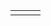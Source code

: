 <!--
<table>
    <tr>
      <td>1</td>
      <th><audio controls autoplay>
        <source src="https://github.com/eric551130/MusicDemo/raw/refs/heads/main/WAV_1111/song_1_0.88713.wav"
        type="audio/mpeg">
       </audio></th>
    </tr>
    <tr>
      <td>2</td>
      <td><audio controls autoplay>
        <source src="https://github.com/eric551130/MusicDemo/raw/refs/heads/main/WAV_1111/song_2_0.86003.wav"
        type="audio/mpeg">
       </audio></td>
    </tr>
    <tr>
      <td>3</td>
      <th><audio controls autoplay>
        <source src="https://github.com/eric551130/MusicDemo/raw/refs/heads/main/WAV_1111/song_3_0.92767.wav"
        type="audio/mpeg">
       </audio></th>   
    </tr>  
    <tr>
        <td>4</td>
      <td><audio controls autoplay>
        <source src="https://github.com/eric551130/MusicDemo/raw/refs/heads/main/WAV_1111/song_4_0.89385.wav"
        type="audio/mpeg">
       </audio></td>
    </tr>
    <tr>
        <td>5</td>
      <td><audio controls autoplay>
        <source src="https://github.com/eric551130/MusicDemo/raw/refs/heads/main/WAV_1111/song_5_0.83701.wav"
        type="audio/mpeg">
       </audio></td>
    </tr>
</table>
-->

<table>
  <tr>
      <td>
        <div>
          <midi-visualizer 
            type="piano-roll" 
            id="mainVisualizer">
          </midi-visualizer>
          <midi-player 
            src="https://cdn.jsdelivr.net/gh/cifkao/html-midi-player@2b12128/jazz.mid" 
            sound-font visualizer="#mainVisualizer">
          </midi-player>
        </div>
      </td>
      <td>
        <div>
          <midi-visualizer type="piano-roll" id="mainVisualizer2" src="https://cdn.jsdelivr.net/gh/cifkao/html-midi-player@2b12128/jazz.mid"></midi-visualizer>
          <midi-player src="https://cdn.jsdelivr.net/gh/cifkao/html-midi-player@2b12128/jazz.mid" sound-font visualizer="#mainVisualizer2" id="mainPlayer">
          </midi-player>
        </div>        
      </td>
      <td>
        <div>
          <midi-player
            src="https://cdn.jsdelivr.net/gh/cifkao/html-midi-player@2b12128/jazz.mid"
            sound-font visualizer="#section3 midi-visualizer">
          </midi-player>
          <midi-visualizer
            src="https://cdn.jsdelivr.net/gh/cifkao/html-midi-player@2b12128/jazz.mid">
          </midi-visualizer>
        </div>        
      </td>
  </tr>


</table>

<script src="https://cdn.jsdelivr.net/combine/npm/tone@14.7.58,npm/@magenta/music@1.23.1/es6/core.js,npm/focus-visible@5,npm/html-midi-player@1.4.0"></script>
